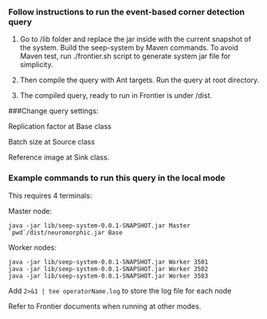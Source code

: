 ### Follow instructions to run the event-based corner detection query

1. Go to /lib folder and replace the jar inside with the current snapshot of the system.
Build the seep-system by Maven commands. To avoid Maven test, run ./frontier.sh script to generate system jar file for simplicity.

2. Then compile the query with Ant targets. Run the query at root directory.

3. The compiled query, ready to run in Frontier is under /dist.

###Change query settings:

Replication factor at Base class

Batch size at Source class

Reference image at Sink class. 


###  Example commands to run this query in the local mode
This requires 4 terminals: 

Master node:
```
java -jar lib/seep-system-0.0.1-SNAPSHOT.jar Master `pwd`/dist/neuromorphic.jar Base
```
   
Worker nodes:
```
java -jar lib/seep-system-0.0.1-SNAPSHOT.jar Worker 3501
java -jar lib/seep-system-0.0.1-SNAPSHOT.jar Worker 3502
java -jar lib/seep-system-0.0.1-SNAPSHOT.jar Worker 3503
```   
Add ```2>&1 | tee operatorName.log``` to store the log file for each node

Refer to Frontier documents when running at other modes.